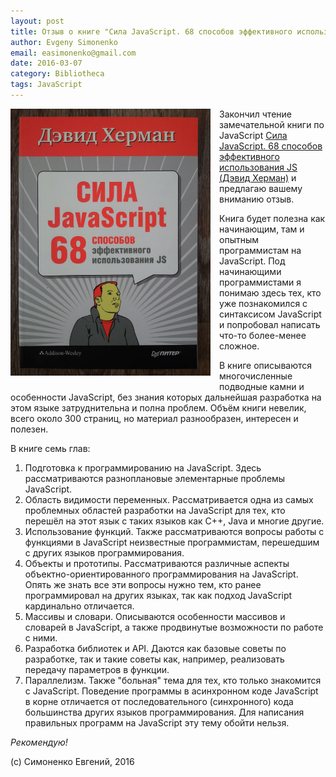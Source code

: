 ```yaml
---
layout: post
title: Отзыв о книге "Сила JavaScript. 68 способов эффективного использования JS" (Дэвид Херман)
author: Evgeny Simonenko
email: easimonenko@gmail.com
date: 2016-03-07
category: Bibliotheca
tags: JavaScript
---
```


<style>
img.book-cover {
    float:left;
    width: 320px;
    margin-right: 1em;
    margin-bottom: 1em;
}
</style>

[<img src="/images/effective-javascript-cover.jpg" alt="Сила JavaScript. 68 способов эффективного использования JS (Дэвид Херман)" class="book-cover"/>](/images/effective-javascript-cover.jpg)

Закончил чтение замечательной книги по JavaScript
[Сила JavaScript. 68 способов эффективного использования JS (Дэвид Херман)](https://www.ozon.ru/context/detail/id/20413530/)
и предлагаю вашему вниманию отзыв.

Книга будет полезна как начинающим, там и опытным программистам на JavaScript.
Под начинающими программистами я понимаю здесь тех, кто уже познакомился с
синтаксисом JavaScript и попробовал написать что-то более-менее сложное.

В книге описываются многочисленные подводные камни и особенности JavaScript,
без знания которых дальнейшая разработка на этом языке затруднительна и
полна проблем. Объём книги невелик, всего около 300 страниц, но материал
разнообразен, интересен и полезен.

<!-- end-of-lead -->

В книге семь глав:

1. Подготовка к программированию на JavaScript.
   Здесь рассматриваются разноплановые элементарные проблемы JavaScript.
1. Область видимости переменных.
   Рассматривается одна из самых проблемных областей разработки на JavaScript
   для тех, кто перешёл на этот язык с таких языков как C++, Java и многие
   другие.
1. Использование функций.
   Также рассматриваются вопросы работы с функциями в JavaScript неизвестные
   программистам, перешедшим с других языков программирования.
1. Объекты и прототипы.
   Рассматриваются различные аспекты объектно-ориентированного программирования
   на JavaScript. Опять же знать все эти вопросы нужно тем, кто ранее
   программировал на других языках, так как подход JavaScript кардинально
   отличается.
1. Массивы и словари.
   Описываются особенности массивов и словарей в JavaScript, а также продвинутые
   возможности по работе с ними.
1. Разработка библиотек и API.
   Даются как базовые советы по разработке, так и такие советы как, например,
   реализовать передачу параметров в функции.
1. Параллелизм.
   Также "больная" тема для тех, кто только знакомится с JavaScript.
   Поведение программы в асинхронном коде JavaScript в корне отличается от
   последовательного (синхронного) кода большинства других языков
   программирования. Для написания правильных программ на JavaScript эту
    тему обойти нельзя.

_Рекомендую!_

(c) Симоненко Евгений, 2016
